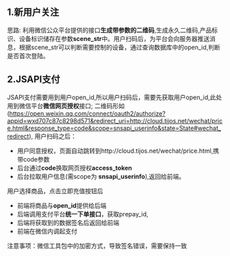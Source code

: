 ## 1.新用户关注 ##
思路: 利用微信公众平台提供的接口**生成带参数的二维码**,生成永久二维码,产品标识、设备标识储存在参数**scene_str**中。用户扫码后，为平台会向服务器推送消息，根据scene_str可以判断需要控制的设备，通过查询数据库中的open_id,判断是否首次登陆。
## 2.JSAPI支付 ##
JSAPI支付需要用到用户open_id,所以用户扫码后，需要先获取用户open_id,此处用到微信平台**微信网页授权**接口;
二维码形如(https://open.weixin.qq.com/connect/oauth2/authorize?appid=wxd707c87c8298d571&redirect_uri=http://cloud.tijos.net/wechat/price.html&response_type=code&scope=snsapi_userinfo&state=State#wechat_redirect),
用户扫码之后：
- 用户同意授权，页面自动跳转到http://cloud.tijos.net/wechat/price.html,携带code参数
- 后台通过**code**换取网页授权**access_token**
- 后台拉取用户信息(需scope为 **snsapi_userinfo**),返回给前端。

用户选择商品，点击立即充值按钮后
- 前端将商品与**open_id**提供给后端
- 后端调用支付平台**统一下单接口**，获取prepay_id,
- 后端将获取到的数据签名后返回给前端
- 前端在微信内调起支付

注意事项：微信工具包中的加密方式，导致签名错误，需要保持一致
